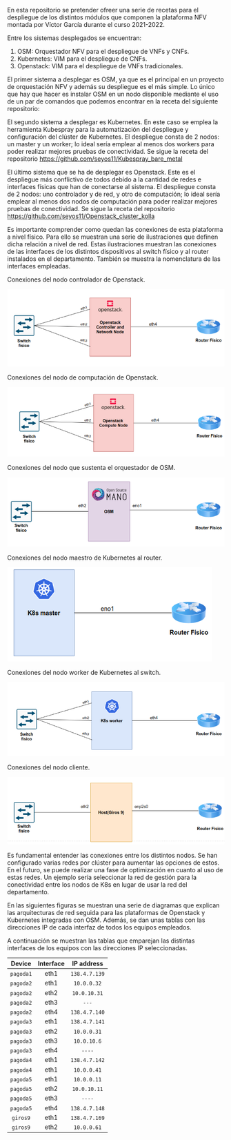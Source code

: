 En esta repositorio se pretender ofreer una serie de recetas para el despliegue de los distintos módulos que componen la plataforma NFV montada por Víctor García durante el curso 2021-2022.


Entre los sistemas desplegados se encuentran:
<ol>
  <li> OSM: Orquestador NFV para el despliegue de VNFs y CNFs.</li>
  <li> Kubernetes: VIM para el despliegue de CNFs. </li>
  <li> Openstack: VIM para el despliegue de VNFs tradicionales.</li>
</ol>

El primer sistema a desplegar es OSM, ya que es el principal en un proyecto de orquestación NFV y además su despliegue es el más simple. Lo único que hay que hacer es instalar OSM en un nodo disponible mediante el uso de un par de comandos que podemos encontrar en la receta del siguiente repositorio: 


El segundo sistema a desplegar es Kubernetes. En este caso se emplea la herramienta Kubespray para la automatización del despliegue y configuración del clúster de Kubernetes. El despliegue consta de 2 nodos: un master y un worker; lo ideal sería emplear al menos dos workers para poder realizar mejores pruebas de conectividad. Se sigue la receta del repositorio https://github.com/seyos11/Kubespray_bare_metal

El último sistema que se ha de desplegar es Openstack. Este es el despliegue más conflictivo de todos debido a la cantidad de redes e interfaces físicas que han de conectarse al sistema. El despliegue consta de 2 nodos: uno controlador y de red, y otro de computación; lo ideal sería emplear al menos dos nodos de computación para poder realizar mejores pruebas de conectividad. Se sigue la receta del repositorio https://github.com/seyos11/Openstack_cluster_kolla

Es importante comprender como quedan las conexiones de esta plataforma a nivel físico. Para ello se muestran una serie de ilustraciones que definen dicha relación a nivel de red. Estas ilustraciones muestran las conexiones de las interfaces de los distintos dispositivos al switch físico y al router instalados en el departamento. También se muestra la nomenclatura de las interfaces empleadas.

Conexiones del nodo controlador de Openstack.

![Alt text](./images/OpenstackControllerSwitch.png?raw=true "Openstack Controller switch")

Conexiones del nodo de computación de Openstack.

![Alt text](./images/OpenstackComputeSwitch.png?raw=true "Openstack Compute switch")

Conexiones del nodo que sustenta el orquestador de OSM.

![Alt text](./images/OsmSwitch.png?raw=true "Osm connection to switch")

Conexiones del nodo maestro de Kubernetes al router.

![Alt text](./images/K8sMRouter.png?raw=true "Kubernetes Master connection to router")

Conexiones del nodo worker de Kubernetes al switch.

![Alt text](./images/K8sW1Switch.png?raw=true "Kubernetes Worker connection to switch")

Conexiones del nodo cliente.

![Alt text](./images/clienteSwitch.png?raw=true "Connection from host to switch")

Es fundamental entender las conexiones entre los distintos nodos. Se han configurado varias redes por clúster para aumentar las opciones de estos. En el futuro, se puede realizar una fase de optimización en cuanto al uso de estas redes. Un ejemplo sería seleccionar la red de gestión para la conectividad entre los nodos de K8s en lugar de usar la red del departamento. 

En las siguientes figuras se muestran una serie de diagramas que explican las arquitecturas de red seguida para las plataformas de Openstack y Kubernetes integradas con OSM. Además, se dan unas tablas con las direcciones IP de cada interfaz de todos los equipos empleados. 





A continuación se muestran las tablas que emparejan las distintas interfaces de los equipos con las direcciones IP seleccionadas.

| Device     | Interface      | IP address  |
| :---: |   :---:       | :---: |
| `pagoda1`        | eth1         | `138.4.7.139`   |
| `pagoda2`         | eth1         | `10.0.0.32`   |
| `pagoda2`         | eth2         | `10.0.10.31`   |
| `pagoda2`         | eth3         | `---`   |
| `pagoda2`         | eth4         | `138.4.7.140`   |
| `pagoda3`         | eth1         | `138.4.7.141`   |
| `pagoda3`         | eth2         | `10.0.0.31`   |
| `pagoda3`         | eth3         | `10.0.10.6`   |
| `pagoda3`         | eth4         | `----`   |
| `pagoda4`         | eth1         | `138.4.7.142`   |
| `pagoda4`         | eth1         | `10.0.0.41`   |
| `pagoda5`         | eth1         | `10.0.0.11`   |
| `pagoda5`         | eth2         | `10.0.10.11`   |
| `pagoda5`         | eth3         | `----`   |
| `pagoda5`         | eth4         | `138.4.7.148`   |
| `giros9`         | eth1         | `138.4.7.169`   |
| `giros9`         | eth2         | `10.0.0.61`   |




